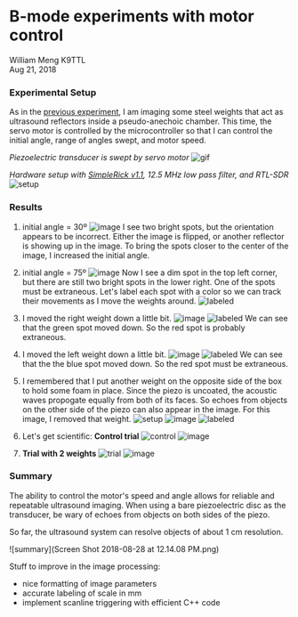 # B-mode experiments with motor control

William Meng K9TTL  
Aug 21, 2018

### Experimental Setup
As in the [previous experiment](../20190819/README.md),
I am imaging some steel weights that act as ultrasound reflectors inside a pseudo-anechoic chamber.
This time, the servo motor is controlled by the microcontroller so that I can control the initial angle, range of angles swept, and motor speed.

_Piezoelectric transducer is swept by servo motor_
![gif](DSCN7889.gif)

_Hardware setup with [SimpleRick v1.1](https://github.com/wlmeng11/SimpleRick/), 12.5 MHz low pass filter, and RTL-SDR_
![setup](DSCN7892.JPG)

### Results

1. initial angle = 30º
![image](rtl_samples_20180821_151255.png)
I see two bright spots, but the orientation appears to be incorrect. Either the image is flipped, or another reflector is showing up in the image.
To bring the spots closer to the center of the image, I increased the initial angle.

2. initial angle = 75º
![image](rtl_samples_20180821_153605.png)
Now I see a dim spot in the top left corner, but there are still two bright spots in the lower right. One of the spots must be extraneous. Let's label each spot with a color so we can track their movements as I move the weights around.
![labeled](rtl_samples_20180821_153605_labeled.png)

3. I moved the right weight down a little bit.
![image](rtl_samples_20180821_153807.png)
![labeled](rtl_samples_20180821_153807_labeled.png)
We can see that the green spot moved down.
So the red spot is probably extraneous.

4. I moved the left weight down a little bit.
![image](rtl_samples_20180821_154428.png)
![labeled](rtl_samples_20180821_154428_labeled.png)
We can see that the the blue spot moved down.
So the red spot must be extraneous.

5. I remembered that I put another weight on the opposite side of the box to hold some foam in place.
Since the piezo is uncoated, the acoustic waves propogate equally from both of its faces. So echoes from objects on the other side of the piezo can also appear in the image. 
For this image, I removed that weight.
![setup](DSCN7883.JPG)
![image](rtl_samples_20180821_154639.png)
![labeled](rtl_samples_20180821_154639_labeled.png)

6. Let's get scientific: 
**Control trial**
![control](DSCN7886.JPG)
![image](rtl_samples_20180821_155100.png)

7. **Trial with 2 weights**
![trial](DSCN7885.JPG)
![image](rtl_samples_20180821_155327.png)


### Summary
The ability to control the motor's speed and angle allows for reliable and repeatable ultrasound imaging.
When using a bare piezoelectric disc as the transducer, be wary of echoes from objects on both sides of the piezo.

So far, the ultrasound system can resolve objects of about 1 cm resolution.

![summary](Screen Shot 2018-08-28 at 12.14.08 PM.png)

Stuff to improve in the image processing:

* nice formatting of image parameters
* accurate labeling of scale in mm
* implement scanline triggering with efficient C++ code